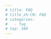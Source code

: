 ```yaml
---
# title: FAQ
# title_zh-CN: FAQ
# categories:
#   - faq
# top: 100
---
```


<!-- This page will not be displayed unless access /guide/advanced directly -->

<WorkInProgress />
